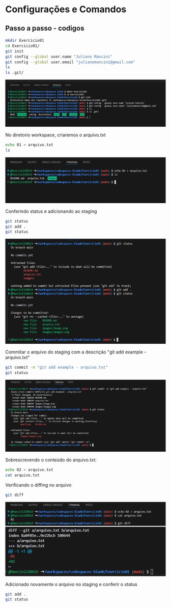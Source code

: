 # Configurações e Comandos

## Passo a passo - codigos

```bash
mkdir Exercicio01
cd Exercicio01/
git init
git config --global user.name "Juliano Mancini"
git config --global user.email "julianomancini@gmail.com"
ls
ls .git/
```
![alt text](images/image.png)


No diretorio workspace, criaremos o arquivo.txt
```bash
echo 01 > arquivo.txt
ls
```
![alt text](images/image2.png)


Conferindo status e adicionando ao staging
```bash
git status
git add .
git status
```
![alt text](images/image3.png)

Commitar o arquivo do staging com a descrição "git add example - arquivo.txt“
```bash
git commit -m "git add example - arquivo.txt"
git status
```
![alt text](images/image4.png)

Sobrescrevendo o conteúdo do arquivo.txt:
```bash
echo 02 > arquivo.txt
cat arquivo.txt
```

Verificando o diffing no arquivo
```bash
git diff
```
![alt text](images/image5.png)
![alt text](images/image6.png)

Adicionado novamente o arquivo no staging e conferir o status
```bash
git add .
git status
```